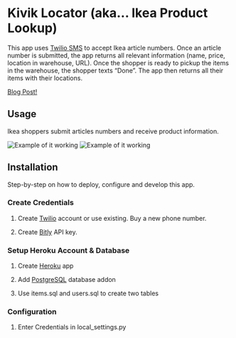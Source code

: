 # Kivik Locator (aka... Ikea Product Lookup)

This app uses [Twilio SMS](http://twilio.com/) to accept Ikea article numbers. Once an article number is submitted, the app returns all relevant information (name, price, location in warehouse, URL). Once the shopper is ready to pickup the items in the warehouse, the shopper texts “Done”. The app then returns all their items with their locations. <br>

[Blog Post!](https://www.twilio.com/blog/2012/11/kivik-finder-a-twilio-interns-ikea-hack.html)

## Usage
Ikea shoppers submit articles numbers and receive product information. 

![Example of it
working](https://raw.github.com/mauerbac/twilio-ikea-lookup/master/images/screenshot1.png)
![Example of it
working](https://raw.github.com/mauerbac/twilio-ikea-lookup/master/images/screenshot2.png)

## Installation

Step-by-step on how to deploy, configure and develop this app.

### Create Credentials

1) Create [Twilio](http://twilio.com/) account or use existing. Buy a new phone number. 

2) Create [Bitly](http://bitly.com/a/your_api_key) API key.

### Setup Heroku Account & Database

1) Create [Heroku](http://www.heroku.com/) app

2) Add [PostgreSQL](https://postgres.heroku.com/) database addon

3) Use items.sql and users.sql to create two tables

### Configuration 

1) Enter Credentials in local_settings.py
